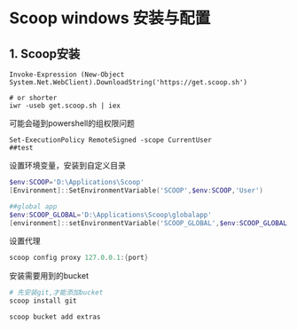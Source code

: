 # Scoop windows 安装与配置

## 1. Scoop安装
```shell
Invoke-Expression (New-Object System.Net.WebClient).DownloadString('https://get.scoop.sh')

# or shorter
iwr -useb get.scoop.sh | iex
```

可能会碰到powershell的组权限问题

```shell
Set-ExecutionPolicy RemoteSigned -scope CurrentUser
##test
```

设置环境变量，安装到自定义目录
``` powershell
$env:SCOOP='D:\Applications\Scoop'
[Environment]::SetEnvironmentVariable('SCOOP',$env:SCOOP,'User')

##global app
$env:SCOOP_GLOBAL='D:\Applications\Scoop\globalapp'
[environment]::setEnvironmentVariable('SCOOP_GLOBAL',$env:SCOOP_GLOBAL,'Machine')

```

设置代理
```powershell
scoop config proxy 127.0.0.1:{port}
```

安装需要用到的bucket

```powershell
# 先安装git,才能添加bucket
scoop install git

scoop bucket add extras
```
